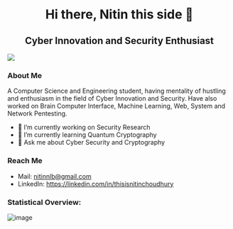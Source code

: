 <h1 align="center">Hi there, Nitin this side 👋</h1>

<h2 align="center">Cyber Innovation and Security Enthusiast</h2>

<text align="center">![](https://komarev.com/ghpvc/?username=nitin293&color=green)

<h3 align="left">About Me</h3>

<text align="center">A Computer Science and Engineering student, having mentality of hustling and enthusiasm in the field of Cyber Innovation and Security. Have also worked on Brain Computer Interface, Machine Learning, Web, System and Network Pentesting.
  

- 🔭 I’m currently working on Security Research
- 🌱 I’m currently learning Quantum Cryptography
- 💬 Ask me about Cyber Security and Cryptography

  
<h3 align="left">Reach Me</h3> 
  
  - Mail: nitinnlb@gmail.com
  - LinkedIn: https://linkedin.com/in/thisisnitinchoudhury

  
<h3 align="left">Statistical Overview:</h3>

<text align="center">![image](https://github-readme-stats.vercel.app/api?username=nitin293&show_icons=true&count_private=true&theme=dark)
